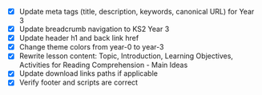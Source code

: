 - [x] Update meta tags (title, description, keywords, canonical URL) for Year 3
- [x] Update breadcrumb navigation to KS2 Year 3
- [x] Update header h1 and back link href
- [x] Change theme colors from year-0 to year-3
- [x] Rewrite lesson content: Topic, Introduction, Learning Objectives, Activities for Reading Comprehension - Main Ideas
- [x] Update download links paths if applicable
- [x] Verify footer and scripts are correct
